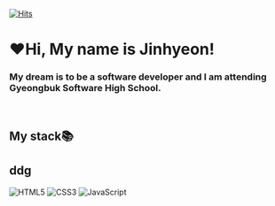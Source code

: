[![Hits](https://hits.seeyoufarm.com/api/count/incr/badge.svg?url=https%3A%2F%2Fgithub.com%2FJinhyeonE07&count_bg=%23214488&title_bg=%231856CA&icon=github.svg&icon_color=%23E7E7E7&title=GitHub&edge_flat=false)](https://hits.seeyoufarm.com)
<h1>❤️Hi, My name is Jinhyeon!</h1>
<h3>My dream is to be a software developer and I am attending Gyeongbuk Software High School.</h3>
<br>
<h2>My stack📚</h2>

## ddg
![HTML5](https://img.shields.io/badge/-HTML5-F05032?style=for-the-badge&logo=html5&logoColor=ffffff)
![CSS3](https://img.shields.io/badge/-CSS3-blue?style=for-the-badge&logo=css3&logoColor=ffffff)
![JavaScript](https://img.shields.io/badge/-JavaScript-yellow?style=for-the-badge&logo=javascript&logoColor=black&color=%23FFCE5A)
